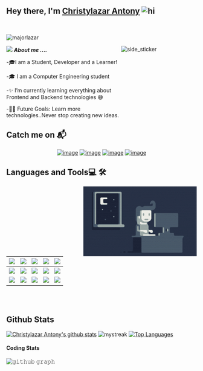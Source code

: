 ## Hey there, I'm [Christylazar Antony](https://github.com/majorlazar) <img src="https://user-images.githubusercontent.com/1303154/88677602-1635ba80-d120-11ea-84d8-d263ba5fc3c0.gif" width="28px" alt="hi">

<br>

<p align="left"> <img src="https://komarev.com/ghpvc/?username=majorlazar&label=Profile%20views&color=0e75b6&style=flat" alt="majorlazar" /> </p>

<img align="right" width=200px height=200px alt="side_sticker" src="https://media.giphy.com/media/TEnXkcsHrP4YedChhA/giphy.gif" />

<img src="https://media.giphy.com/media/iY8CRBdQXODJSCERIr/giphy.gif" width="30px">&nbsp;***About me ....***

 -🎓I am a Student, Developer and a Learner!

-🎓 I am a Computer Engineering student 

-✨  I’m currently learning everything about Frontend and Backend technologies 😅

-💪🏼 Future Goals: Learn more technologies..Never stop creating new ideas.


## Catch me on 📬 

<div align="center">

[![image](https://img.shields.io/badge/LinkedIn-0077B5?style=for-the-badge&logo=linkedin&logoColor=white)](https://www.linkedin.com/in/christylazar-antony-6b39511b6/)
[![image](https://img.shields.io/badge/Instagram-E4405F?style=for-the-badge&logo=instagram&logoColor=white)](https://www.instagram.com/m_a_j_o_r_lazar/)
[![image](https://img.shields.io/badge/Twitter-1DA1F2?style=for-the-badge&logo=twitter&logoColor=white)](https://twitter.com/m_a_j_o_r_lazar)
[![image](https://img.shields.io/badge/Gmail-D14836?style=for-the-badge&logo=gmail&logoColor=white)](mailto:majorchristylazar@gmail.com)
</div>


## Languages and Tools💻 🛠 

<img alt="Night Coding" src="https://raw.githubusercontent.com/AVS1508/AVS1508/master/assets/Night-Coding.gif" align="right"/>


|![](https://img.shields.io/badge/-Python-05122A?style=flat&logo=python)|![](https://img.shields.io/badge/-JavaScript-05122A?style=flat&logo=javascript)|![](https://img.shields.io/badge/-Java-05122A?style=flat&logo=Java&logoColor=FFA518)|![](https://img.shields.io/badge/-C-05122A?style=flat&logo=C&logoColor=A8B9CC)|![](https://img.shields.io/badge/-C++-05122A?style=flat&logo=C%2B%2B&logoColor=00599C)|
|---|---|---|---|---|
|![](https://img.shields.io/badge/-R-05122A?style=flat&logo=R&logoColor=276DC3)|![](https://img.shields.io/badge/-React-05122A?style=flat&logo=react)|![](https://img.shields.io/badge/-Django-05122A?style=flat&logo=django&logoColor=092E20)|![](https://img.shields.io/badge/-Flask-05122A?style=flat&logo=flask)|![](https://img.shields.io/badge/-Bootstrap-05122A?style=flat&logo=bootstrap&logoColor=563D7C)|![](https://img.shields.io/badge/-HTML-05122A?style=flat&logo=HTML5)|
|![](https://img.shields.io/badge/-CSS-05122A?style=flat&logo=CSS3&logoColor=1572B6)|![](https://img.shields.io/badge/-Git-05122A?style=flat&logo=git)|![](https://img.shields.io/badge/-GitHub-05122A?style=flat&logo=github)|![](https://img.shields.io/badge/-Markdown-05122A?style=flat&logo=markdown)|![](https://img.shields.io/badge/-Visual%20Studio%20Code-05122A?style=flat&logo=visual-studio-code&logoColor=007ACC)|
<br>
<br>


## Github Stats

[![Christylazar Antony's github stats](https://github-readme-stats.vercel.app/api?username=majorlazar&show_icons=true&theme=midnight-purple)](https://github.com/anuraghazra/github-readme-stats) 
<img src="https://github-readme-streak-stats.herokuapp.com/?user=majorlazar&theme=tokyonight" alt="mystreak"/>
[![Top Languages](https://github-readme-stats.vercel.app/api/top-langs/?username=sreeramcr00&layout=compact&theme=midnight-purple)](https://github.com/anuraghazra/github-readme-stats)
#### Coding Stats


![𝚐𝚒𝚝𝚑𝚞𝚋 𝚐𝚛𝚊𝚙𝚑](https://activity-graph.herokuapp.com/graph?username=majorlazar&theme=react-dark&hide_border=true&area=true)


<!--START_SECTION:waka-->

<!--END_SECTION:waka-->

   
</details> 
